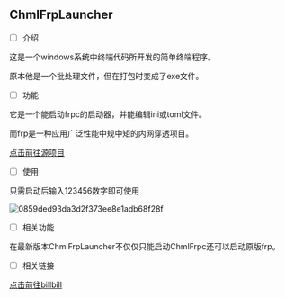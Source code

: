 ## ChmlFrpLauncher

- [ ] 介绍

这是一个windows系统中终端代码所开发的简单终端程序。

原本他是一个批处理文件，但在打包时变成了exe文件。


- [ ] 功能
      
它是一个能启动frpc的启动器，并能编辑ini或toml文件。

而frp是一种应用广泛性能中规中矩的内网穿透项目。

<a href="https://github.com/fatedier/frp">点击前往源项目</a>


- [ ] 使用
      
只需启动后输入123456数字即可使用

![0859ded93da3d2f373ee8e1adb68f28f](https://github.com/user-attachments/assets/f92407e1-1b6b-42e6-a8a0-ede553534f1b)


- [ ] 相关功能
      
在最新版本ChmlFrpLauncher不仅仅只能启动ChmlFrpc还可以启动原版frp。


- [ ] 相关链接
      
<a href="https://space.bilibili.com/1582404131">点击前往billbill</a>
